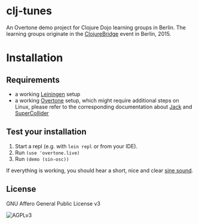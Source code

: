# clj-tunes

An Overtone demo project for Clojure Dojo learning groups in Berlin.
The learning groups originate in the [ClojureBridge][4] event in
Berlin, 2015.

# Installation

## Requirements

- a working [Leiningen][1] setup
- a working [Overtone][2] setup, which might require additional steps on
  Linux, please refer to the corresponding documentation about
  [Jack][6] and [SuperCollider][3]

## Test your installation

1. Start a repl (e.g. with `lein repl` or from your IDE).
2. Run `(use 'overtone.live)`
3. Run `(demo (sin-osc))`

If everything is working, you should hear a short, nice and clear
[sine sound][5].

## License

GNU Affero General Public License v3

![AGPLv3](https://gnu.org/graphics/agplv3-155x51.png)

[1]: http://leiningen.org/
[2]: https://github.com/overtone/overtone
[3]: https://github.com/overtone/overtone/wiki/Connecting-scsynth
[4]: http://www.clojurebridge.org/
[5]: https://en.wikipedia.org/wiki/Sine_wave#Occurrences
[6]: https://github.com/overtone/overtone/wiki/Installing-and-starting-jack
